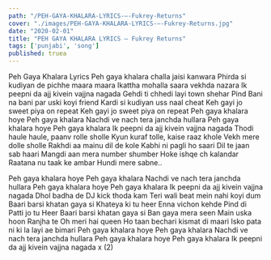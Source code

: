 ```yaml
---
path: "/PEH-GAYA-KHALARA-LYRICS-–-Fukrey-Returns"
cover: "./images/PEH-GAYA-KHALARA-LYRICS-–-Fukrey-Returns.jpg"
date: "2020-02-01"
title: "PEH GAYA KHALARA LYRICS – Fukrey Returns"
tags: ['punjabi', 'song']
published: truea
---
```


Peh Gaya Khalara Lyrics
Peh gaya khalara challa jaisi kanwara
Phirda si kudiyan de pichhe maara maara
Ikattha mohalla saara vekhda nazara
Ik peepni da ajj kivein vajjna nagada
Gehdi ti chhedi layi town shehar Pind
Bani na bani par uski koyi friend
Kardi si kudiyan uss naal cheat
Keh gayi jo sweet piya on repeat
Keh gayi jo sweet piya on repeat
Peh gaya khalara hoye
Peh gaya khalara
Nachdi ve nach tera janchda hullara
Peh gaya khalara hoye
Peh gaya khalara
Ik peepni da ajj kivein vajjna nagada
Thodi haule haule, paanv rolle sholle
Kyun kuraf tolle, kaise raaz khole
Vekh mere dolle sholle
Rakhdi aa mainu dil de kole
Kabhi ni pagli ho saari
Dil te jaan sab haari
Mangdi aan mera number shumber
Hoke ishqe ch kalandar
Raatana nu taak ke ambar
Hundi mere sabne..






Peh gaya khalara hoye
Peh gaya khalara
Nachdi ve nach tera janchda hullara
Peh gaya khalara hoye
Peh gaya khalara
Ik peepni da ajj kivein vajjna nagada
Dhol badha de DJ kick thoda kam
Teri wali beat mein nahi koyi dum
Baari barsi khatan gaya si
Khateya ki tu heer
Enna vichon kehde Pind di
Patti jo tu Heer
Baari barsi khatan gaya si
Ban gaya mera seen
Main uska hoon Ranjha te
Oh meri hai queen
Ho taan bechari kismat di maari
Isko pata ni ki la layi ae bimari
Peh gaya khalara hoye
Peh gaya khalara
Nachdi ve nach tera janchda hullara
Peh gaya khalara hoye
Peh gaya khalara
Ik peepni da ajj kivein vajjna nagada x (2)
